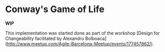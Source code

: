 # Conway's Game of Life

**WIP**

This implementation was started done as part of the workshop [Design for
Changeability facilitated by Alexandru Bolboaca]
(http://www.meetup.com/Agile-Barcelona-Meetup/events/177457862/).
